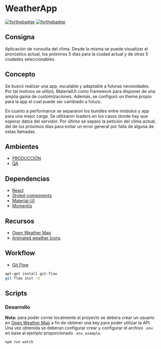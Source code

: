 # WeatherApp
[![forthebadge](https://forthebadge.com/images/badges/made-with-javascript.svg)](/)
[![forthebadge](https://forthebadge.com/images/badges/built-with-love.svg)](/CHANGELOG.md)

## Consigna
Aplicación de consulta del clima. Desde la misma se puede visualizar el pronóstico actual, los próximos 5 días para la ciudad actual y de otras 5 ciudades seleccionables.

## Concepto
Se buscó realizar una app, escalable y adaptable a futuras necesidades. Por tal motivos se utilizó, MaterialUI como framework para disponer de una amplia gama de customizaciones. Además, se configuró un theme propio para la app el cual puede ser cambiado a futuro.

En cuanto a performance se separaron los bundles entre módulos y app para una mejor carga. Se utilizaron loaders en los casos donde hay que esperar datos del servidor. Por último se separó la petición del clima actual, del de los próximos días para evitar un error general por falla de alguna de estas llamadas.

## Ambientes
* [PRODUCCIÓN](https://weatherapp-flow-test.now.sh)
* [QA](https://weatherapp.guzmanpablo87.now.sh)

## Dependencias
* [React](https://es.reactjs.org/)
* [Styled-components](https://www.styled-components.com/)
* [Material-UI](https://material-ui.com/)
* [Momentjs](https://momentjs.com/)

## Recursos
* [Open Weather Map](https://openweathermap.org/api)
* [Animated weather icons](https://gist.github.com/CodeMyUI/a04c89b5edeec62ff7c178332e1f5f5c)

## Workflow
* [Git Flow](https://danielkummer.github.io/git-flow-cheatsheet/)
```bash
apt-get install git-flow
git flow init -d
```

## Scripts
### Desarrollo
**Nota:** para poder correr localmente el proyecto se debera crear un usuario en [Open Weather Map](https://openweathermap.org/api) a fin de obtener una key para poder utilizar la API. Una vez obtenida se deberan configurar crear y configurar el archivo `.env` en base al ejemplo proporcionado `.env.example`.

```bash
npm run watch
```